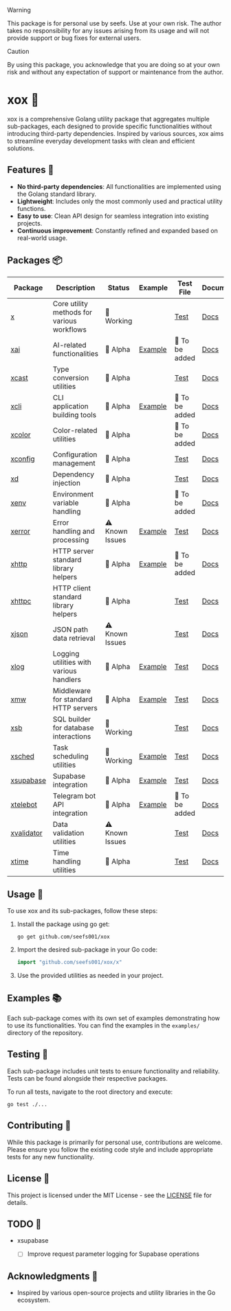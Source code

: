 > [!WARNING]
> This package is for personal use by seefs. Use at your own risk. The author takes no responsibility for any issues arising from its usage and will not provide support or bug fixes for external users.

> [!CAUTION]
> By using this package, you acknowledge that you are doing so at your own risk and without any expectation of support or maintenance from the author.

# xox 🧰

xox is a comprehensive Golang utility package that aggregates multiple sub-packages, each designed to provide specific functionalities without introducing third-party dependencies. Inspired by various sources, xox aims to streamline everyday development tasks with clean and efficient solutions.

## Features 🌟

- **No third-party dependencies**: All functionalities are implemented using the Golang standard library.
- **Lightweight**: Includes only the most commonly used and practical utility functions.
- **Easy to use**: Clean API design for seamless integration into existing projects.
- **Continuous improvement**: Constantly refined and expanded based on real-world usage.

## Packages 📦

| Package    | Description                                          | Status        | Example                                                                | Test File                                                           | Documentation |
|------------|------------------------------------------------------|---------------|------------------------------------------------------------------------|---------------------------------------------------------------------|---------------|
| [x](https://github.com/seefs001/xox/tree/master/x)          | Core utility methods for various workflows           | 🚧 Working     |                                                                        | [Test](https://github.com/seefs001/xox/blob/master/x/x_test.go)     | [Docs](https://github.com/seefs001/xox/tree/master/x) |
| [xai](https://github.com/seefs001/xox/tree/master/xai)        | AI-related functionalities                           | 🚧 Alpha       | [Example](https://github.com/seefs001/xox/tree/master/examples/xai_example) | 🚧 To be added | [Docs](https://github.com/seefs001/xox/tree/master/xai) |
| [xcast](https://github.com/seefs001/xox/tree/master/xcast)      | Type conversion utilities                            | 🚧 Alpha       |                                                                        | [Test](https://github.com/seefs001/xox/blob/master/xcast/xcast_test.go) | [Docs](https://github.com/seefs001/xox/tree/master/xcast) |
| [xcli](https://github.com/seefs001/xox/tree/master/xcli)       | CLI application building tools                       | 🚧 Alpha       | [Example](https://github.com/seefs001/xox/tree/master/examples/xcli_example) | 🚧 To be added | [Docs](https://github.com/seefs001/xox/tree/master/xcli) |
| [xcolor](https://github.com/seefs001/xox/tree/master/xcolor)     | Color-related utilities                              | 🚧 Alpha       |                                                                        | 🚧 To be added | [Docs](https://github.com/seefs001/xox/tree/master/xcolor) |
| [xconfig](https://github.com/seefs001/xox/tree/master/xconfig)    | Configuration management                             | 🚧 Alpha       |                                                                        | [Test](https://github.com/seefs001/xox/blob/master/xconfig/xconfig_test.go) | [Docs](https://github.com/seefs001/xox/tree/master/xconfig) |
| [xd](https://github.com/seefs001/xox/tree/master/xd)         | Dependency injection                                 | 🚧 Alpha       |                                                                        | [Test](https://github.com/seefs001/xox/blob/master/xd/xd_test.go)   | [Docs](https://github.com/seefs001/xox/tree/master/xd) |
| [xenv](https://github.com/seefs001/xox/tree/master/xenv)       | Environment variable handling                        | 🚧 Alpha       |                                                                        | 🚧 To be added | [Docs](https://github.com/seefs001/xox/tree/master/xenv) |
| [xerror](https://github.com/seefs001/xox/tree/master/xerror)     | Error handling and processing                        | ⚠️ Known Issues| [Example](https://github.com/seefs001/xox/tree/master/examples/xerror_example) | [Test](https://github.com/seefs001/xox/blob/master/xerror/xerror_test.go) | [Docs](https://github.com/seefs001/xox/tree/master/xerror) |
| [xhttp](https://github.com/seefs001/xox/tree/master/xhttp)      | HTTP server standard library helpers                 | 🚧 Alpha       | [Example](https://github.com/seefs001/xox/tree/master/examples/xhttp_example) | 🚧 To be added | [Docs](https://github.com/seefs001/xox/tree/master/xhttp) |
| [xhttpc](https://github.com/seefs001/xox/tree/master/xhttpc)     | HTTP client standard library helpers                 | 🚧 Alpha       |                                                                        | [Test](https://github.com/seefs001/xox/blob/master/xhttpc/xhttpc_test.go) | [Docs](https://github.com/seefs001/xox/tree/master/xhttpc) |
| [xjson](https://github.com/seefs001/xox/tree/master/xjson)      | JSON path data retrieval                             | ⚠️ Known Issues|                                                                        | [Test](https://github.com/seefs001/xox/blob/master/xjson/xjson_test.go) | [Docs](https://github.com/seefs001/xox/tree/master/xjson) |
| [xlog](https://github.com/seefs001/xox/tree/master/xlog)       | Logging utilities with various handlers              | 🚧 Alpha       | [Example](https://github.com/seefs001/xox/tree/master/examples/xlog_example) | [Test](https://github.com/seefs001/xox/blob/master/xlog/xlog_test.go) | [Docs](https://github.com/seefs001/xox/tree/master/xlog) |
| [xmw](https://github.com/seefs001/xox/tree/master/xmw)        | Middleware for standard HTTP servers                 | 🚧 Alpha       | [Example](https://github.com/seefs001/xox/tree/master/examples/xmw_example) | [Test](https://github.com/seefs001/xox/blob/master/xmw/xmw_test.go) | [Docs](https://github.com/seefs001/xox/tree/master/xmw) |
| [xsb](https://github.com/seefs001/xox/tree/master/xsb)        | SQL builder for database interactions                | 🚧 Working     |                                                                        | [Test](https://github.com/seefs001/xox/blob/master/xsb/xsb_test.go) | [Docs](https://github.com/seefs001/xox/tree/master/xsb) |
| [xsched](https://github.com/seefs001/xox/tree/master/xsched)     | Task scheduling utilities                            | 🚧 Working     | [Example](https://github.com/seefs001/xox/tree/master/examples/xsched_example) | [Test](https://github.com/seefs001/xox/blob/master/xsched/xsched_test.go) | [Docs](https://github.com/seefs001/xox/tree/master/xsched) |
| [xsupabase](https://github.com/seefs001/xox/tree/master/xsupabase)  | Supabase integration                                 | 🚧 Alpha       | [Example](https://github.com/seefs001/xox/tree/master/examples/xsupabase_example) | [Test](https://github.com/seefs001/xox/blob/master/xsupabase/xsupabase_test.go) | [Docs](https://github.com/seefs001/xox/tree/master/xsupabase) |
| [xtelebot](https://github.com/seefs001/xox/tree/master/xtelebot)   | Telegram bot API integration                         | 🚧 Alpha       | [Example](https://github.com/seefs001/xox/tree/master/examples/xtelebot_example) | 🚧 To be added | [Docs](https://github.com/seefs001/xox/tree/master/xtelebot) |
| [xvalidator](https://github.com/seefs001/xox/tree/master/xvalidator) | Data validation utilities                            | ⚠️ Known Issues|                                                                        | [Test](https://github.com/seefs001/xox/blob/master/xvalidator/xvalidator_test.go) | [Docs](https://github.com/seefs001/xox/tree/master/xvalidator) |
| [xtime](https://github.com/seefs001/xox/tree/master/xtime)      | Time handling utilities                              | 🚧 Alpha       |                                                                        | [Test](https://github.com/seefs001/xox/blob/master/xtime/xtime_test.go) | [Docs](https://github.com/seefs001/xox/tree/master/xtime) |

## Usage 🚀

To use xox and its sub-packages, follow these steps:

1. Install the package using go get:
   ```
   go get github.com/seefs001/xox
   ```

2. Import the desired sub-package in your Go code:
   ```go
   import "github.com/seefs001/xox/x"
   ```

3. Use the provided utilities as needed in your project.

## Examples 📚

Each sub-package comes with its own set of examples demonstrating how to use its functionalities. You can find the examples in the `examples/` directory of the repository.

## Testing 🧪

Each sub-package includes unit tests to ensure functionality and reliability. Tests can be found alongside their respective packages.

To run all tests, navigate to the root directory and execute:

```
go test ./...
```

## Contributing 🤝

While this package is primarily for personal use, contributions are welcome. Please ensure you follow the existing code style and include appropriate tests for any new functionality.

## License 📄

This project is licensed under the MIT License - see the [LICENSE](LICENSE) file for details.

## TODO 📝

- xsupabase
  - [ ] Improve request parameter logging for Supabase operations


## Acknowledgments 🙏

- Inspired by various open-source projects and utility libraries in the Go ecosystem.
